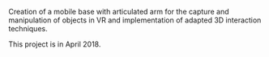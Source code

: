 Creation of a mobile base with articulated arm for the capture and manipulation of objects in VR and implementation of adapted 3D interaction techniques.

This project is in April 2018.